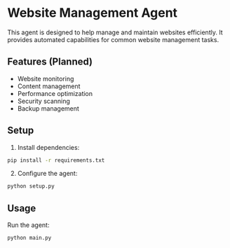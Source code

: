 # Website Management Agent

This agent is designed to help manage and maintain websites efficiently. It provides automated capabilities for common website management tasks.

## Features (Planned)
- Website monitoring
- Content management
- Performance optimization
- Security scanning
- Backup management

## Setup
1. Install dependencies:
```bash
pip install -r requirements.txt
```

2. Configure the agent:
```bash
python setup.py
```

## Usage
Run the agent:
```bash
python main.py
```
